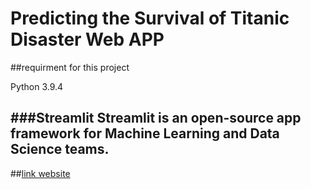 # Predicting the Survival of Titanic Disaster Web APP

##requirment for this project

Python 3.9.4

###**Streamlit** Streamlit is an open-source app framework for Machine Learning and Data Science teams.
-----------

##[link website](http://titanic-prediction-streamlit.herokuapp.com)
